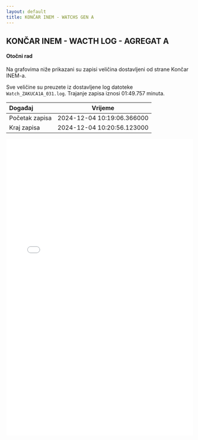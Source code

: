 ```yaml
---
layout: default
title: KONČAR INEM - WATCHS GEN A
---
```


## KONČAR INEM - WACTH LOG - AGREGAT A 

#### Otočni rad

Na grafovima niže prikazani su zapisi veličina dostavljeni od strane Končar INEM-a. 

Sve veličine su preuzete iz dostavljene log datoteke `Watch_ZAKUCA1A_031.log`.
Trajanje zapisa iznosi 01:49.757 minuta.


| Događaj        |      Vrijeme                |
| :------------  | :-------------------------: |
| Početak zapisa | 2024-12-04 10:19:06.366000  |
| Kraj zapisa    | 2024-12-04 10:20:56.123000  |
                               

<div class="wide-graph">
    <iframe src="{{ site.baseurl }}/uzbuda/OR/watch_zakuca1a_031.html" width="100%" height="800px" frameborder="0"></iframe>
</div>